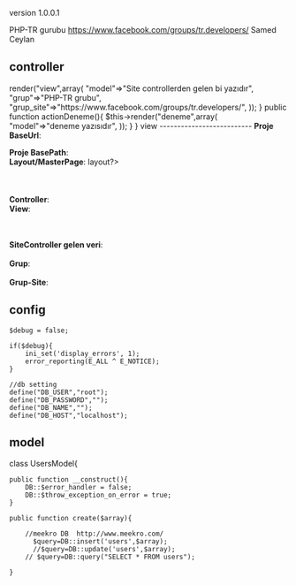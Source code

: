 version 1.0.0.1

PHP-TR gurubu https://www.facebook.com/groups/tr.developers/
Samed Ceylan

controller
--------------------------
<?php

class SiteController extends Smcontroller
{
	
	public $layout='//layouts/column1';

	public function actionIndex(){
	
		 $this->render("view",array(
		 	"model"=>"Site controllerden gelen bi yazıdır",
		 	"grup"=>"PHP-TR grubu",
			"grup_site"=>"https://www.facebook.com/groups/tr.developers/",
		 ));
	}
	
	
	public function actionDeneme(){
	
		 $this->render("deneme",array(
		 	"model"=>"deneme yazısıdır",
		 ));
	}
}

view
--------------------------
<b>Proje BaseUrl</b>: <?PHP echo Smce::baseUrl()?><br />
<b>Proje BasePath</b>: <?PHP echo Smce::basePath()?><br />
<b>Layout/MasterPage</b>: <?PHP echo $this->layout?><br />
<br />
<br />
<br />
<b>Controller</b>: <?PHP echo BASE_CONTROLLER?><br />
<b>View</b>: <?PHP echo BASE_VIEW?>
<br />
<br />
<br />

<b>SiteController gelen veri</b>: <?PHP echo $model?><br /><br />
<b>Grup</b>: <?PHP echo $grup?>	<br /><br />
<b>Grup-Site</b>: <?PHP echo $grup_site?>	<br />




config
--------------
	
	$debug = false;
	
	if($debug){
		ini_set('display_errors', 1);
		error_reporting(E_ALL ^ E_NOTICE);
	}
	
	//db setting
	define("DB_USER","root");
	define("DB_PASSWORD","");
	define("DB_NAME","");
	define("DB_HOST","localhost");
	
	
model
---------------
	
	
class UsersModel{ 

	public function __construct(){
		DB::$error_handler = false;
		DB::$throw_exception_on_error = true;
	}
	
	public function create($array){
		
	    //meekro DB  http://www.meekro.com/
		  $query=DB::insert('users',$array);
		  //$query=DB::update('users',$array);
	    // $query=DB::query("SELECT * FROM users");
		
	}
	
	
